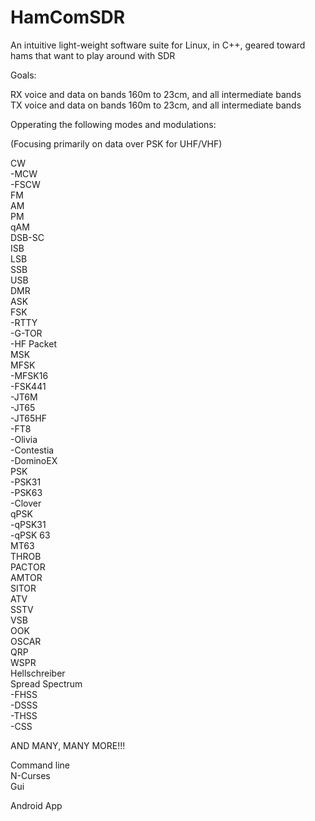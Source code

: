 # HamComSDR
An intuitive light-weight software suite for Linux, in C++, geared toward hams that want to play around with SDR

Goals:

RX voice and data on bands 160m to 23cm, and all intermediate bands <br>
TX voice and data on bands 160m to 23cm, and all intermediate bands <br>

Opperating the following modes and modulations: <br> 

  (Focusing primarily on data over PSK for UHF/VHF)<br>

CW <br>
  -MCW <br>
  -FSCW <br>
FM<br>
AM<br>
PM<br>
qAM<br>
DSB-SC<br>
ISB<br>
LSB<br>
SSB<br>
USB<br>
DMR<br>
ASK<br>
FSK<br>
  -RTTY<br>
  -G-TOR<br>
  -HF Packet<br>
MSK<br>
MFSK<br>
  -MFSK16<br>
  -FSK441<br>
  -JT6M<br>
  -JT65<br>
  -JT65HF<br>
  -FT8<br>
  -Olivia<br>
  -Contestia<br>
  -DominoEX<br>
PSK<br>
  -PSK31<br>
  -PSK63<br>
  -Clover<br>
qPSK<br>
  -qPSK31<br>
  -qPSK 63<br>
MT63<br>
THROB<br>
PACTOR<br>
AMTOR<br>
SITOR<br>
ATV<br>
SSTV<br>
VSB<br>
OOK<br>
OSCAR<br>
QRP<br>
WSPR<br>
Hellschreiber<br>
Spread Spectrum<br>
  -FHSS<br>
  -DSSS<br>
  -THSS<br>
  -CSS<br>

AND MANY, MANY MORE!!!<br>

Command line<br>
N-Curses<br>
Gui<br>

Android App<br>




